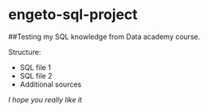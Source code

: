 # engeto-sql-project

##Testing my SQL knowledge from Data academy course.

Structure:
- SQL file 1
- SQL file 2
- Additional sources

*I hope you really like it*